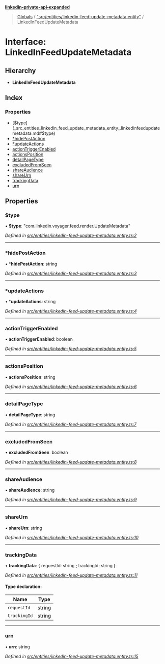 **[linkedin-private-api-expanded](../README.md)**

> [Globals](../globals.md) / ["src/entities/linkedin-feed-update-metadata.entity"](../modules/_src_entities_linkedin_feed_update_metadata_entity_.md) / LinkedInFeedUpdateMetadata

# Interface: LinkedInFeedUpdateMetadata

## Hierarchy

* **LinkedInFeedUpdateMetadata**

## Index

### Properties

* [$type](_src_entities_linkedin_feed_update_metadata_entity_.linkedinfeedupdatemetadata.md#$type)
* [*hidePostAction](_src_entities_linkedin_feed_update_metadata_entity_.linkedinfeedupdatemetadata.md#*hidepostaction)
* [*updateActions](_src_entities_linkedin_feed_update_metadata_entity_.linkedinfeedupdatemetadata.md#*updateactions)
* [actionTriggerEnabled](_src_entities_linkedin_feed_update_metadata_entity_.linkedinfeedupdatemetadata.md#actiontriggerenabled)
* [actionsPosition](_src_entities_linkedin_feed_update_metadata_entity_.linkedinfeedupdatemetadata.md#actionsposition)
* [detailPageType](_src_entities_linkedin_feed_update_metadata_entity_.linkedinfeedupdatemetadata.md#detailpagetype)
* [excludedFromSeen](_src_entities_linkedin_feed_update_metadata_entity_.linkedinfeedupdatemetadata.md#excludedfromseen)
* [shareAudience](_src_entities_linkedin_feed_update_metadata_entity_.linkedinfeedupdatemetadata.md#shareaudience)
* [shareUrn](_src_entities_linkedin_feed_update_metadata_entity_.linkedinfeedupdatemetadata.md#shareurn)
* [trackingData](_src_entities_linkedin_feed_update_metadata_entity_.linkedinfeedupdatemetadata.md#trackingdata)
* [urn](_src_entities_linkedin_feed_update_metadata_entity_.linkedinfeedupdatemetadata.md#urn)

## Properties

### $type

•  **$type**: \"com.linkedin.voyager.feed.render.UpdateMetadata\"

*Defined in [src/entities/linkedin-feed-update-metadata.entity.ts:2](https://github.com/khanhtranngoccva/linkedin-private-api/blob/a197b9e/src/entities/linkedin-feed-update-metadata.entity.ts#L2)*

___

### *hidePostAction

•  ***hidePostAction**: string

*Defined in [src/entities/linkedin-feed-update-metadata.entity.ts:3](https://github.com/khanhtranngoccva/linkedin-private-api/blob/a197b9e/src/entities/linkedin-feed-update-metadata.entity.ts#L3)*

___

### *updateActions

•  ***updateActions**: string

*Defined in [src/entities/linkedin-feed-update-metadata.entity.ts:4](https://github.com/khanhtranngoccva/linkedin-private-api/blob/a197b9e/src/entities/linkedin-feed-update-metadata.entity.ts#L4)*

___

### actionTriggerEnabled

•  **actionTriggerEnabled**: boolean

*Defined in [src/entities/linkedin-feed-update-metadata.entity.ts:5](https://github.com/khanhtranngoccva/linkedin-private-api/blob/a197b9e/src/entities/linkedin-feed-update-metadata.entity.ts#L5)*

___

### actionsPosition

•  **actionsPosition**: string

*Defined in [src/entities/linkedin-feed-update-metadata.entity.ts:6](https://github.com/khanhtranngoccva/linkedin-private-api/blob/a197b9e/src/entities/linkedin-feed-update-metadata.entity.ts#L6)*

___

### detailPageType

•  **detailPageType**: string

*Defined in [src/entities/linkedin-feed-update-metadata.entity.ts:7](https://github.com/khanhtranngoccva/linkedin-private-api/blob/a197b9e/src/entities/linkedin-feed-update-metadata.entity.ts#L7)*

___

### excludedFromSeen

•  **excludedFromSeen**: boolean

*Defined in [src/entities/linkedin-feed-update-metadata.entity.ts:8](https://github.com/khanhtranngoccva/linkedin-private-api/blob/a197b9e/src/entities/linkedin-feed-update-metadata.entity.ts#L8)*

___

### shareAudience

•  **shareAudience**: string

*Defined in [src/entities/linkedin-feed-update-metadata.entity.ts:9](https://github.com/khanhtranngoccva/linkedin-private-api/blob/a197b9e/src/entities/linkedin-feed-update-metadata.entity.ts#L9)*

___

### shareUrn

•  **shareUrn**: string

*Defined in [src/entities/linkedin-feed-update-metadata.entity.ts:10](https://github.com/khanhtranngoccva/linkedin-private-api/blob/a197b9e/src/entities/linkedin-feed-update-metadata.entity.ts#L10)*

___

### trackingData

•  **trackingData**: { requestId: string ; trackingId: string  }

*Defined in [src/entities/linkedin-feed-update-metadata.entity.ts:11](https://github.com/khanhtranngoccva/linkedin-private-api/blob/a197b9e/src/entities/linkedin-feed-update-metadata.entity.ts#L11)*

#### Type declaration:

Name | Type |
------ | ------ |
`requestId` | string |
`trackingId` | string |

___

### urn

•  **urn**: string

*Defined in [src/entities/linkedin-feed-update-metadata.entity.ts:15](https://github.com/khanhtranngoccva/linkedin-private-api/blob/a197b9e/src/entities/linkedin-feed-update-metadata.entity.ts#L15)*
